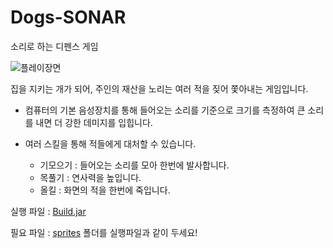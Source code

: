# Dogs-SONAR

소리로 하는 디펜스 게임

![플레이장면](https://lh3.googleusercontent.com/z3TmQ-Y_adVnduFus3KKXq_g36Jg6_2iLJm48jGXwudcddNj8U0hCIZUOkBYM6BX8iAF2glInUskwKkCtI4HsXktl7ab3jBrB_9nn7dQHZj0ekK88uNF5DyXVr6NEQAMcqL1o97c35A1tjXDfM4Hll8e66OnAD3ZpvrRkThet9xHIslcoyMMy4SbHazB6cokbtuauPrlyZbA_Sn2xXAGxA19P6p6P7qZFB3efBC__Qqhu98sXF4PQppkZ4EvXbU7qSXKePykGrUc__FOsxuJbLw8sin6DINIfbvMf-hCEq3zN5XnLHRywlivG8StAkGsuENGK45sEcGg631EO-Z0gIR9azP_RomFnvZA74NjT0Z8VW1XSBDFCethy54bZV4iik-o40r2mprvy53xAYtc3utPAg64MyakmYoONROquqWbYyx6rcjYv7zHNg44p8XbzesGl0599LQ68RI8g1cD5Q1F0rDqTDlvbe3PjU_c4GWJ0Ll9MqGotD6iOPjrKF3YUsFlLEPRz6NDYGQ6WEa0WETawvIAhkikieBv-FdcdsG_S7FTxkq5pbkvFHKDhMWigCMf8kZ7Aw7qKWFrUN9G9F3edI8VdOLm-ELUwexmPBhzk7xee80djEDPWtXwoU5WCDrXcH0eT_1IFq19SIDKHvV7fGmHPl8=w925-h521-no)

집을 지키는 개가 되어, 주인의 재산을 노리는 여러 적을 짖어 쫓아내는 게임입니다.

- 컴퓨터의 기본 음성장치를 통해 들어오는 소리를 기준으로 크기를 측정하여 큰 소리를 내면 더 강한 데미지를 입힙니다.

- 여러 스킬을 통해 적들에게 대처할 수 있습니다.

	- 기모으기 : 들어오는 소리를 모아 한번에 발사합니다.
	- 목풀기 : 연사력을 높입니다.
	- 올킬 : 화면의 적을 한번에 죽입니다.

실행 파일 : [Build.jar](Build.jar)

필요 파일 : [sprites](sprites/) 폴더를 실행파일과 같이 두세요!